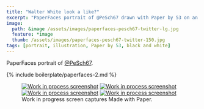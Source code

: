 ```yaml
---
title: "Walter White look a like?"
excerpt: "PaperFaces portrait of @PeSch67 drawn with Paper by 53 on an iPad."
image: 
  path: &image /assets/images/paperfaces-pesch67-twitter-lg.jpg 
  feature: *image
  thumb: /assets/images/paperfaces-pesch67-twitter-150.jpg
tags: [portrait, illustration, Paper by 53, black and white]
---
```


PaperFaces portrait of [@PeSch67](http://twitter.com/PeSch67).

{% include boilerplate/paperfaces-2.md %}

<figure class="third">
	<a href="{{ site.url }}/assets/images/paperfaces-pesch67-process-1-lg.jpg"><img src="{{ site.url }}/assets/images/paperfaces-pesch67-process-1-600.jpg" alt="Work in process screenshot"></a>
	<a href="{{ site.url }}/assets/images/paperfaces-pesch67-process-2-lg.jpg"><img src="{{ site.url }}/assets/images/paperfaces-pesch67-process-2-600.jpg" alt="Work in process screenshot"></a>
	<a href="{{ site.url }}/assets/images/paperfaces-pesch67-process-3-lg.jpg"><img src="{{ site.url }}/assets/images/paperfaces-pesch67-process-3-600.jpg" alt="Work in process screenshot"></a>
	<a href="{{ site.url }}/assets/images/paperfaces-pesch67-process-4-lg.jpg"><img src="{{ site.url }}/assets/images/paperfaces-pesch67-process-4-600.jpg" alt="Work in process screenshot"></a>
	<figcaption>Work in progress screen captures Made with Paper.</figcaption>
</figure>